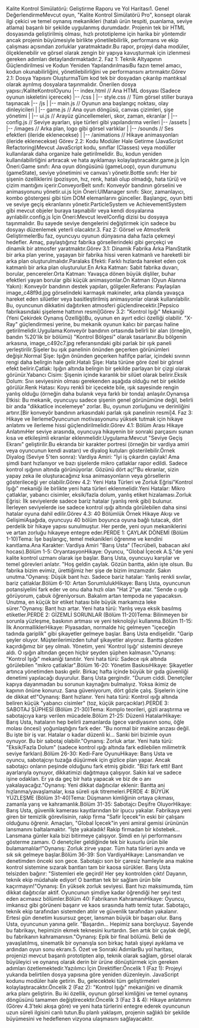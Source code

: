 Kalite Kontrol Simülatörü: Geliştirme Raporu ve Yol Haritası1. Genel DeğerlendirmeMevcut oyun, "Kalite Kontrol Simülatörü Pro", konsept olarak ilgi çekici ve temel oynanış mekanikleri (hatalı ürün tespiti, puanlama, seviye atlama) başarılı bir şekilde uygulanmış durumdadır. Projenin tek bir HTML dosyasında geliştirilmiş olması, hızlı prototipleme için harika bir yöntemdir ancak projenin büyümesiyle birlikte yönetilebilirlik, performans ve ekip çalışması açısından zorluklar yaratmaktadır.Bu rapor, projeyi daha modüler, ölçeklenebilir ve görsel olarak zengin bir yapıya kavuşturmak için izlenmesi gereken adımları detaylandırmaktadır.2. Faz 1: Teknik Altyapının Güçlendirilmesi ve Kodun Yeniden YapılandırılmasıBu fazın temel amacı, kodun okunabilirliğini, yönetilebilirliğini ve performansını artırmaktır.Görev 2.1: Dosya Yapısını OluşturmaTüm kod tek bir dosyadan çıkarılıp mantıksal olarak ayrılmış dosyalara taşınmalıdır. Önerilen dosya yapısı:/KaliteKontrolOyunu
|-- index.html              // Ana HTML dosyası (Sadece oyunun iskeletini içerecek)
|-- /css
|   |-- style.css           // Tüm görsel stiller buraya taşınacak
|-- /js
|   |-- main.js             // Oyunun ana başlangıç noktası, olay dinleyicileri
|   |-- game.js             // Ana oyun döngüsü, canvas çizimleri, şişe yönetimi
|   |-- ui.js               // Arayüz güncellemeleri, skor, zaman, ekranlar
|   |-- config.js           // Seviye ayarları, şişe türleri gibi yapılandırma verileri
|-- /assets
|   |-- /images             // Arka plan, logo gibi görsel varlıklar
|   |-- /sounds             // Ses efektleri (ileride eklenecekse)
|   |-- /animations         // Hikaye animasyonları (ileride eklenecekse)
Görev 2.2: Kodu Modüler Hale Getirme (JavaScript Refactoring)Mevcut JavaScript kodu, sınıflar (Classes) veya modüller kullanılarak daha organize hale getirilmelidir. Bu, kodun yeniden kullanılabilirliğini artıracak ve hata ayıklamayı kolaylaştıracaktır.game.js İçin Öneri:Game sınıfı: Ana oyun döngüsünü (gameLoop), oyun durumunu (gameState), seviye yönetimini ve canvas'ı yönetir.Bottle sınıfı: Her bir şişenin özelliklerini (pozisyon, hız, renk, hatalı olup olmadığı, hata türü) ve çizim mantığını içerir.ConveyorBelt sınıfı: Konveyör bandının görselini ve animasyonunu yönetir.ui.js İçin Öneri:UIManager sınıfı: Skor, zamanlayıcı, kombo göstergesi gibi tüm DOM elemanlarını günceller. Başlangıç, oyun bitti ve seviye geçiş ekranlarını yönetir.ParticleSystem ve AchievementSystem gibi mevcut objeler buraya taşınabilir veya kendi dosyalarına ayrılabilir.config.js İçin Öneri:Mevcut levelConfig dizisi bu dosyaya taşınmalıdır. Bu sayede seviye dengelerini değiştirmek için sadece bu dosyayı düzenlemek yeterli olacaktır.3. Faz 2: Görsel ve Atmosferik GeliştirmelerBu faz, oyuncuyu oyunun dünyasına daha fazla çekmeyi hedefler. Amaç, paylaştığınız fabrika görsellerindeki gibi gerçekçi ve dinamik bir atmosfer yaratmaktır.Görev 3.1: Dinamik Fabrika Arka PlanıStatik bir arka plan yerine, yaşayan bir fabrika hissi veren katmanlı ve hareketli bir arka plan oluşturulmalıdır.Paralaks Efekti: Farklı hızlarda hareket eden çok katmanlı bir arka plan oluşturulur.En Arka Katman: Sabit fabrika duvarı, borular, pencereler.Orta Katman: Yavaşça dönen büyük dişliler, buhar efektleri yayan borular gibi küçük animasyonlar.Ön Katman (Oyun Alanına Yakın): Konveyör bandının destek yapıları, gölgeler.Referans: Paylaşılan image_c48f9d.jpg görselindeki karmaşık makineler, arka planda yavaşça hareket eden silüetler veya basitleştirilmiş animasyonlar olarak kullanılabilir. Bu, oyuncunun dikkatini dağıtırken atmosferi güçlendirecektir.[Pepsico fabrikasındaki şişeleme hattının resmi]Görev 3.2: "Kontrol Işığı" Mekaniği (Yeni Çekirdek Oynanış Özelliği)Bu, oyunun en ayırt edici özelliği olabilir. "X-Ray" güçlendirmesi yerine, bu mekanik oyunun kalıcı bir parçası haline getirilmelidir.Uygulama:Konveyör bandının ortasında belirli bir alan (örneğin, bandın %20'lik bir bölümü) "Kontrol Bölgesi" olarak tasarlanır.Bu bölgenin arkasına, image_c492c7.jpg referansındaki gibi parlak bir ışık paneli yerleştirilir.Şişeler bu ışık panelinin önünden geçerken görünümleri değişir.Normal Şişe: Işığın önünden geçerken hafifçe parlar, içindeki sıvının rengi daha belirgin hale gelir.Hatalı Şişe: Hata türüne göre özel bir görsel efekt belirir.Çatlak: Işığın altında belirgin bir şekilde parlayan bir çizgi olarak görünür.Yabancı Cisim: Şişenin içinde karanlık bir silüet olarak belirir.Eksik Dolum: Sıvı seviyesinin olması gerekenden aşağıda olduğu net bir şekilde görülür.Renk Hatası: Koyu renkli bir içecekte bile, ışık sayesinde rengin yanlış olduğu (örneğin daha bulanık veya farklı bir tonda) anlaşılır.Oynanışa Etkisi: Bu mekanik, oyuncuyu sadece şişenin genel görünümüne değil, belirli bir anda "dikkatlice incelemeye" zorlar. Bu, oyunun zorluğunu ve derinliğini artırır.[Bir konveyör bandının arkasındaki parlak ışık panelinin resmi]4. Faz 3: Hikaye ve İlerlemeOyuncunun motivasyonunu yüksek tutmak için hikaye anlatımı ve ilerleme hissi güçlendirilmelidir.Görev 4.1: Bölüm Arası Hikaye AnlatımıHer seviye arasında, oyuncuya hikayenin bir sonraki parçasını sunan kısa ve etkileşimli ekranlar eklenmelidir.Uygulama:Mevcut "Seviye Geçiş Ekranı" geliştirilir.Bu ekranda bir karakter portresi (örneğin bir vardiya amiri veya oyuncunun kendi avatarı) ve diyalog kutuları gösterilebilir.Örnek Diyalog (Seviye 5'ten sonra): Vardiya Amiri: "İyi iş çıkardın çaylak! Ama şimdi bant hızlanıyor ve bazı şişelerde mikro çatlaklar rapor edildi. Sadece kontrol ışığının altında görünüyorlar. Gözünü dört aç!"Bu ekranlar, sizin yapay zeka ile oluşturacağınız kısa animasyonların veya görsellerin gösterileceği yer olabilir.Görev 4.2: Yeni Hata Türleri ve Zorluk Eğrisi"Kontrol Işığı" mekaniği ile birlikte yeni hata türleri eklenmelidir.Yeni Hatalar: Mikro çatlaklar, yabancı cisimler, eksik/fazla dolum, yanlış etiket hizalaması.Zorluk Eğrisi: İlk seviyelerde sadece bariz hatalar (yanlış renk gibi) bulunur. İlerleyen seviyelerde ise sadece kontrol ışığı altında görülebilen daha sinsi hatalar oyuna dahil edilir.Görev 4.3: 40 Bölümlük Örnek Hikaye Akışı ve GelişimiAşağıda, oyuncuyu 40 bölüm boyunca oyuna bağlı tutacak, dört perdelik bir hikaye yapısı sunulmuştur. Her perde, yeni oyun mekaniklerini ve artan zorluğu hikayeye entegre eder.PERDE 1: ÇAYLAK DÖNEMİ (Bölüm 1-10)Tema: İşe başlangıç, temel mekanikleri öğrenme ve kendini kanıtlama.Ana Karakter: Vardiya Amiri "Barış Usta" (Tecrübeli, babacan akıl hocası).Bölüm 1-5: OryantasyonHikaye: Oyuncu, "Global İçecek A.Ş."de yeni kalite kontrol uzmanı olarak işe başlar. Barış Usta, oyuncuyu karşılar ve temel görevleri anlatır. "Hoş geldin çaylak. Gözün bantta, aklın işte olsun. Bu fabrika bizim evimiz, ürettiğimiz her şişe de bizim imzamızdır. Sakın unutma."Oynanış: Düşük bant hızı. Sadece bariz hatalar: Yanlış renkli sıvılar, bariz çatlaklar.Bölüm 6-10: Artan SorumlulukHikaye: Barış Usta, oyuncunun potansiyelini fark eder ve onu daha hızlı olan "Hat 2"ye atar. "Sende o ışığı görüyorum, çabuk öğreniyorsun. Bakalım artan tempoda ne yapacaksın. Unutma, en küçük bir etiket hatası bile büyük markamıza leke sürer."Oynanış: Bant hızı artar. Yeni hata türü: Yanlış veya eksik basılmış etiketler.PERDE 2: GİZEMLİ SORUNLAR (Bölüm 11-20)Tema: Bilinmeyen bir sorunla yüzleşme, baskının artması ve yeni teknolojiyi kullanma.Bölüm 11-15: İlk AnormalliklerHikaye: Piyasadan, normalde hiç gelmeyen "içeceğin tadında gariplik" gibi şikayetler gelmeye başlar. Barış Usta endişelidir. "Garip şeyler oluyor. Müşterilerimizden tuhaf şikayetler alıyoruz. Bantta gözden kaçırdığımız bir şey olmalı. Yönetim, yeni 'Kontrol Işığı' sistemini devreye aldı. O ışığın altından geçen hiçbir şeyden şüphen kalmasın."Oynanış: "Kontrol Işığı" mekaniği tanıtılır. Yeni hata türü: Sadece ışık altında görülebilen "mikro çatlaklar".Bölüm 16-20: Yönetim BaskısıHikaye: Şikayetler artınca yönetimden baskı gelir. Birkaç hafta içinde büyük bir gıda güvenliği denetimi yapılacağı duyurulur. Barış Usta gergindir. "Durum ciddi. Denetçiler kapıya dayanmadan bu sorunun kaynağını bulmalıyız. Yoksa ikimiz de kapının önüne konuruz. Sana güveniyorum, dört gözle çalış. Şişelerin içine de dikkat et!"Oynanış: Bant hızlanır. Yeni hata türü: Kontrol ışığı altında beliren küçük "yabancı cisimler" (toz, küçük parçacıklar).PERDE 3: SABOTAJ ŞÜPHESİ (Bölüm 21-30)Tema: Komplo teorileri, gizli araştırma ve sabotajcıya karşı verilen mücadele.Bölüm 21-25: Düzenli HatalarHikaye: Barış Usta, hataların hep belirli zamanlarda (gece vardiyasının sonu, öğle molası öncesi) yoğunlaştığını fark eder. "Bu normal bir makine arızası değil. Bu işte bir iş var. Hatalar o kadar düzenli ki... Sanki biri bizimle oyun oynuyor. Bu bir sabotaj olabilir."Oynanış: Zorluk artar. Yeni hata türü: "Eksik/Fazla Dolum" (sadece kontrol ışığı altında fark edilebilen milimetrik seviye farkları).Bölüm 26-30: Kedi-Fare OyunuHikaye: Barış Usta ve oyuncu, sabotajcıyı tuzağa düşürmek için gizlice plan yapar. Ancak sabotajcı onların peşinde olduğunu fark etmiş gibidir. "Bizi fark etti! Bant ayarlarıyla oynuyor, dikkatimizi dağıtmaya çalışıyor. Sakin kal ve sadece işine odaklan. Er ya da geç bir hata yapacak ve biz de o anı yakalayacağız."Oynanış: Yeni dikkat dağıtıcılar eklenir: Bantta ani hızlanma/yavaşlamalar, kısa süreli ışık titremeleri.PERDE 4: BÜYÜK YÜZLEŞME (Bölüm 31-40)Tema: Düşmanın kimliğinin ortaya çıkması, zamanla yarış ve kahramanlık.Bölüm 31-35: Sabotajcı Deşifre OluyorHikaye: Barış Usta, güvenlik kamerası kayıtlarından bir ipucu yakalar. Fabrikaya yeni giren bir temizlik görevlisinin, rakip firma "Safir İçecek"in eski bir çalışanı olduğunu öğrenir. Amaçları, "Global İçecek"in yeni amiral gemisi ürününün lansmanını baltalamaktır. "İşte yakaladık! Rakip firmadan bir köstebek... Lansmana günler kala bizi bitirmeye çalışıyor. Şimdi en iyi performansını gösterme zamanı. O denetçiler geldiğinde tek bir kusurlu ürün bile bulamamalılar!"Oynanış: Zorluk zirve yapar. Tüm hata türleri aynı anda ve sık sık gelmeye başlar.Bölüm 36-39: Son VardiyaHikaye: Lansmandan ve denetimden önceki son gece. Sabotajcı son bir çaresiz hamleyle ana makine kontrol sistemine sızarak bantları tam bir kaosa sürükler. Barış Usta telsizden bağırır: "Sistemleri ele geçirdi! Her şey kontrolden çıktı! Dayanın, teknik ekip müdahale ediyor! O banttan tek bir sağlam ürün bile kaçırmayın!"Oynanış: En yüksek zorluk seviyesi. Bant hızı maksimumda, tüm dikkat dağıtıcılar aktif. Oyuncunun şimdiye kadar öğrendiği her şeyi test eden acımasız bölümler.Bölüm 40: Fabrikanın KahramanıHikaye: Oyuncu, imkansız gibi görüneni başarır ve kaos sırasında hattı temiz tutar. Sabotajcı, teknik ekip tarafından sistemden atılır ve güvenlik tarafından yakalanır. Ertesi gün denetim kusursuz geçer, lansman büyük bir başarı olur. Barış Usta, oyuncunun yanına gelir. "Başardın... Hepimiz sana borçluyuz. Sayende bu fabrikayı, hepimizin ekmek teknesini kurtardın. Sen artık bir çaylak değil, bu fabrikanın kahramanısın."Oynanış: Epik bir final bölümü. Belki de yavaşlatılmış, sinematik bir oynanışla son birkaç hatalı şişeyi ayıklama ve ardından oyun sonu ekranı.5. Özet ve Sonraki AdımlarBu yol haritası, projenizi mevcut başarılı prototipten alıp, teknik olarak sağlam, görsel olarak büyüleyici ve oynanış olarak derin bir ürüne dönüştürmek için gereken adımları özetlemektedir.Yazılımcı İçin Direktifler:Öncelik 1 (Faz 1): Projeyi yukarıda belirtilen dosya yapısına göre yeniden düzenleyin. JavaScript kodunu modüler hale getirin. Bu, gelecekteki tüm geliştirmeleri kolaylaştıracaktır.Öncelik 2 (Faz 2): "Kontrol Işığı" mekaniğini ve dinamik arka planı geliştirin. Bu iki özellik, oyunun görsel kimliğini ve temel oynanış döngüsünü tamamen değiştirecektir.Öncelik 3 (Faz 3 & 4): Hikaye anlatımını (Görev 4.3'teki akışa göre) ve yeni hata türlerini entegre ederek oyuncunun uzun süreli ilgisini canlı tutun.Bu planlı yaklaşım, projenin sağlıklı bir şekilde büyümesini ve hedeflenen vizyona ulaşmasını sağlayacaktır.